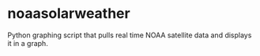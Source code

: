 # noaasolarweather
Python graphing script that pulls real time NOAA satellite data and displays it in a graph.
